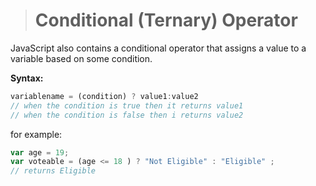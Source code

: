 > # Conditional (Ternary) Operator
JavaScript also contains a conditional operator that assigns a value to a variable based on some condition.

__Syntax:__
```js
variablename = (condition) ? value1:value2 
// when the condition is true then it returns value1
// when the condition is false then i returns value2
```

for example:
```js
var age = 19;
var voteable = (age <= 18 ) ? "Not Eligible" : "Eligible" ;
// returns Eligible
```